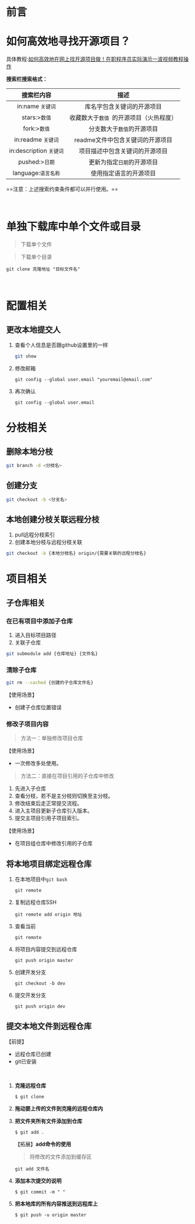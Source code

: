 # 前言

# 如何高效地寻找开源项目？

具体教程:[如何高效地在网上找开源项目做！在职程序员实际演示一波视频教程操作](https://www.bilibili.com/video/BV1yJ411S7Wu?spm_id_from=333.337.search-card.all.click)

**搜索栏搜索格式：**

|        搜索栏内容         |          描述           |
| :------------------: | :-------------------: |
|    in:name `关键词`     |     库名字包含关键词的开源项目     |
|     stars:>`数值`      | 收藏数大于`数值 `的开源项目（火热程度） |
|      fork:>`数值`      |    分支数大于`数值`的开源项目     |
|   in:readme `关键词`    |  readme文件中包含关键词的开源项目  |
| in:description `关键词` |    项目描述中包含关键词的开源项目    |
|     pushed:>`日期`     |    更新为指定`日期`的开源项目     |
|   language:`语言名称`    |      使用指定语言的开源项目      |

==注意：上述搜索约束条件都可以并行使用。==

<br>

# 单独下载库中单个文件或目录

> 下载单个文件



> 下载单个目录

````shell
git clone 克隆地址 "目标文件名"
````

<br>

# 配置相关

## 更改本地提交人

1. 查看个人信息是否跟github设置里的一样

   ````bash
   git show
   ````

2. 修改邮箱

   ````shell
   git config --global user.email "youremail@email.com"
   ````

3. 再次确认

   ````shell
   git config --global user.email
   ````

# 分枝相关

## 删除本地分枝

````bash
git branch -d <分枝名>
````

## 创建分支

````bash
git checkout -b <分支名>
````

## 本地创建分枝关联远程分枝

1. pull远程分枝索引
2. 创建本地分枝与远程分枝关联

````bash
git checkout -b {本地分枝名} origin/{需要关联的远程分枝名}
````

# 项目相关

## 子仓库相关

### 在已有项目中添加子仓库

1. 进入目标项目路径
2. 关联子仓库

````bash
git submodule add {仓库地址} {文件名}
````

### 清除子仓库

````bash
git rm --cached {创建的子仓库文件名}
````

【使用场景】

* 创建子仓库位置错误

### 修改子项目内容

> 方法一：单独修改项目仓库

【使用场景】

* 一次修改多处使用。

> 方法二：直接在项目引用的子仓库中修改

1. 先进入子仓库
2. 查看分枝，若不是主分枝则切换至主分枝。
3. 修改结束后走正常提交流程。
4. 进入主项目更新子仓库引入版本。
5. 提交主项目引用子项目索引。

【使用场景】

* 在项目组仓库中修改引用的子仓库

## 将本地项目绑定远程仓库

1. 在本地项目中`git bash`

   ````shell
   git remote
   ````

2. 复制远程仓库SSH

   ```shell
   git remote add origin 地址
   ```

3. 查看当前

   ````shell
   git remote
   ````

4. 将项目内容提交到远程仓库

   ````shell
   git push origin master
   ````

5. 创建开发分支

   ````shell
   git checkout -b dev
   ````

6. 提交开发分支

   ````shell
   git push origin dev
   ````

## 提交本地文件到远程仓库

【前提】

* 远程仓库已创建
* git已安装

<br>

1. **克隆远程仓库**

   ````shell  
   $ git clone
   ````

2. **拖动要上传的文件到克隆的远程仓库内**

3. **把文件夹所有文件添加到仓库**

   ````shell
   $ git add .
   ````

   【拓展】**add命令的使用**

   > 将修改的文件添加到缓存区

   ````shell
   git add 文件名
   ````

   >

4. **添加本次提交的说明**

   ````shell
   $ git commit -m " "
   ````

5. **把本地库的所有内容推送到远程库上**

   ````shell
   $ git push -u origin master
   ````

<br>
